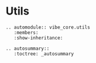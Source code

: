 # Utils

```{eval-rst}
.. automodule:: vibe_core.utils
   :members:
   :show-inheritance:
```

```{eval-rst}
.. autosummary::
   :toctree: _autosummary
```
